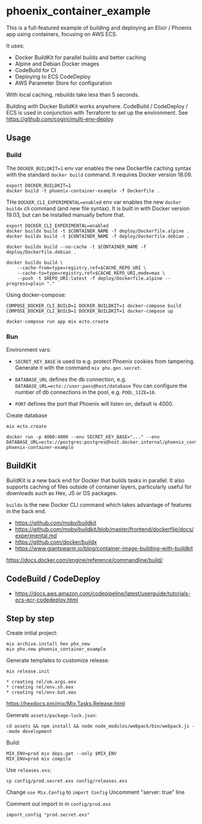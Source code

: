 # phoenix_container_example

This is a full-featured example of building and deploying an Elixir / Phoenix
app using containers, focusing on AWS ECS.

It uses:

* Docker BuildKit for parallel builds and better caching
* Alpine and Debian Docker images
* CodeBuild for CI
* Deploying to ECS CodeDeploy
* AWS Parameter Store for configuration

With local caching, rebuilds take less than 5 seconds.

Building with Docker BuildKit works anywhere.
CodeBuild / CodeDeploy / ECS is used in conjunction with Terraform
to set up the environment. See https://github.com/cogini/multi-env-deploy

## Usage

### Build

The `DOCKER_BUILDKIT=1` env var enables the new Dockerfile caching syntax with
the standard `docker build` command. It requires Docker version 18.09.

    export DOCKER_BUILDKIT=1
    docker build -t phoenix-container-example -f Dockerfile .

THe `DOCKER_CLI_EXPERIMENTAL=enabled` env var enables the new `docker buildx`
cli command (and new file syntax). It is built in with Docker version 19.03, but
can be installed manually before that.

    export DOCKER_CLI_EXPERIMENTAL=enabled
    docker buildx build -t $CONTAINER_NAME -f deploy/Dockerfile.alpine .
    docker buildx build -t $CONTAINER_NAME -f deploy/Dockerfile.debian .

    docker buildx build --no-cache -t $CONTAINER_NAME -f deploy/Dockerfile.debian .

    docker buildx build \
        --cache-from=type=registry,ref=$CACHE_REPO_URI \
        --cache-to=type=registry,ref=$CACHE_REPO_URI,mode=max \
        --push -t $REPO_URI:latest -f deploy/Dockerfile.alpine --progress=plain "."

Using docker-compose:

    COMPOSE_DOCKER_CLI_BUILD=1 DOCKER_BUILDKIT=1 docker-compose build
    COMPOSE_DOCKER_CLI_BUILD=1 DOCKER_BUILDKIT=1 docker-compose up

    docker-compose run app mix ecto.create

### Run

Environment vars:

* `SECRET_KEY_BASE` is used to e.g. protect Phoenix cookies from tampering.
Generate it with the command `mix phx.gen.secret`.

* `DATABASE_URL` defines the db connection, e.g. `DATABASE_URL=ecto://user:pass@host/database`
You can configure the number of db connections in the pool, e.g. `POOL_SIZE=10`.

* `PORT` defines the port that Phoenix will listen on, default is 4000.

Create database

    mix ecto.create

    docker run -p 4000:4000 --env SECRET_KEY_BASE="..." --env DATABASE_URL=ecto://postgres:postgres@host.docker.internal/phoenix_container_example_dev phoenix-container-example

## BuildKit

BuildKit is a new back end for Docker that builds tasks in parallel.  It also
supports caching of files outside of container layers, particularly useful for
downloads such as Hex, JS or OS packages.

`buildx` is the new Docker CLI command which takes advantage of
features in the back end.

* https://github.com/moby/buildkit
* https://github.com/moby/buildkit/blob/master/frontend/dockerfile/docs/experimental.md
* https://github.com/docker/buildx
* https://www.giantswarm.io/blog/container-image-building-with-buildkit

https://docs.docker.com/engine/reference/commandline/build/

## CodeBuild / CodeDeploy

* https://docs.aws.amazon.com/codepipeline/latest/userguide/tutorials-ecs-ecr-codedeploy.html

## Step by step

Create initial project:

    mix archive.install hex phx_new
    mix phx.new phoenix_container_example

Generate templates to customize release:

    mix release.init

    * creating rel/vm.args.eex
    * creating rel/env.sh.eex
    * creating rel/env.bat.eex

https://hexdocs.pm/mix/Mix.Tasks.Release.html

Generate `assets/package-lock.json`:

    cd assets && npm install && node node_modules/webpack/bin/webpack.js --mode development

Build:

    MIX_ENV=prod mix deps.get --only $MIX_ENV
    MIX_ENV=prod mix compile

Use `releases.exs`:

    cp config/prod.secret.exs config/releases.exs

Change `use Mix.Config` to `import Config`
Uncomment "server: true" line

Comment out import in in `config/prod.exs`

    import_config "prod.secret.exs"
